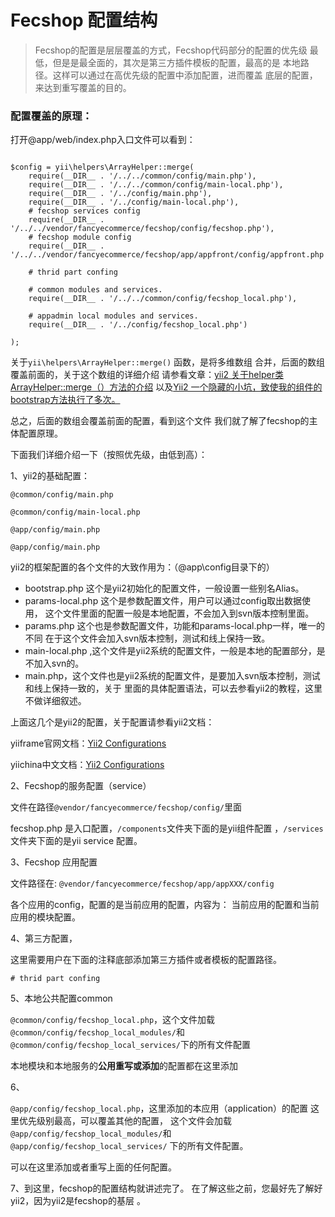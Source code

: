 Fecshop 配置结构
================

> Fecshop的配置是层层覆盖的方式，Fecshop代码部分的配置的优先级
> 最低，但是是最全面的，其次是第三方插件模板的配置，最高的是
> 本地路径。这样可以通过在高优先级的配置中添加配置，进而覆盖
> 底层的配置，来达到重写覆盖的目的。

### 配置覆盖的原理：

打开@app/web/index.php入口文件可以看到：

```

$config = yii\helpers\ArrayHelper::merge(
    require(__DIR__ . '/../../common/config/main.php'),
    require(__DIR__ . '/../../common/config/main-local.php'),
    require(__DIR__ . '/../config/main.php'),
    require(__DIR__ . '/../config/main-local.php'),
	# fecshop services config
	require(__DIR__ . '/../../vendor/fancyecommerce/fecshop/config/fecshop.php'),
	# fecshop module config
	require(__DIR__ . '/../../vendor/fancyecommerce/fecshop/app/appfront/config/appfront.php'),
	
	# thrid part confing
	
	# common modules and services.
	require(__DIR__ . '/../../common/config/fecshop_local.php'),
	 
	# appadmin local modules and services.
	require(__DIR__ . '/../config/fecshop_local.php')
    
);

```

关于`yii\helpers\ArrayHelper::merge()` 函数，是将多维数组
合并，后面的数组覆盖前面的，关于这个数组的详细介绍
请参看文章：[yii2 关于helper类 ArrayHelper::merge（）方法的介绍](http://www.fancyecommerce.com/2016/07/02/yii2-%e5%85%b3%e4%ba%8ehelper%e7%b1%bb-arrayhelpermerge%ef%bc%88%ef%bc%89%e6%96%b9%e6%b3%95%e7%9a%84%e4%bb%8b%e7%bb%8d/)
以及[Yii2 一个隐藏的小坑，致使我的组件的bootstrap方法执行了多次。](http://www.fancyecommerce.com/2016/08/02/yii2-%e4%b8%80%e4%b8%aa%e9%9a%90%e8%97%8f%e7%9a%84%e5%b0%8f%e5%9d%91%ef%bc%8c%e8%87%b4%e4%bd%bf%e6%88%91%e7%9a%84%e7%bb%84%e4%bb%b6%e7%9a%84bootstrap%e6%96%b9%e6%b3%95%e6%89%a7%e8%a1%8c%e4%ba%86/)

总之，后面的数组会覆盖前面的配置，看到这个文件
我们就了解了fecshop的主体配置原理。

下面我们详细介绍一下（按照优先级，由低到高）：

1、yii2的基础配置：

`@common/config/main.php`

`@common/config/main-local.php`

`@app/config/main.php`

`@app/config/main.php`


yii2的框架配置的各个文件的大致作用为：（@app\config目录下的）

- bootstrap.php 这个是yii2初始化的配置文件，一般设置一些别名Alias。
- params-local.php 这个是参数配置文件，用户可以通过config取出数据使用，
这个文件里面的配置一般是本地配置，不会加入到svn版本控制里面。
- params.php  这个也是参数配置文件，功能和params-local.php一样，唯一的不同
在于这个文件会加入svn版本控制，测试和线上保持一致。
- main-local.php ,这个文件是yii2系统的配置文件，一般是本地的配置部分，是不加入svn的。
- main.php，这个文件也是yii2系统的配置文件，是要加入svn版本控制，测试和线上保持一致的，关于
里面的具体配置语法，可以去参看yii2的教程，这里不做详细叙述。



上面这几个是yii2的配置，关于配置请参看yii2文档：

yiiframe官网文档：[Yii2 Configurations ](http://www.yiiframework.com/doc-2.0/guide-concept-configurations.html#configuration-files)

yiichina中文文档：[Yii2 Configurations ](http://www.yiichina.com/doc/guide/2.0/concept-configurations)

2、Fecshop的服务配置（service）

文件在路径`@vendor/fancyecommerce/fecshop/config/`里面

fecshop.php 是入口配置，`/components`文件夹下面的是yii组件配置
，`/services`文件夹下面的是yii service 配置。

3、Fecshop 应用配置

文件路径在: `@vendor/fancyecommerce/fecshop/app/appXXX/config`

各个应用的config，配置的是当前应用的配置，内容为：
当前应用的配置和当前应用的模块配置。

4、第三方配置，

这里需要用户在下面的注释底部添加第三方插件或者模板的配置路径。

```
# thrid part confing
```

5、本地公共配置common

`@common/config/fecshop_local.php`，这个文件加载
`@common/config/fecshop_local_modules/`和
`@common/config/fecshop_local_services/`下的所有文件配置

本地模块和本地服务的**公用重写或添加**的配置都在这里添加

6、

`@app/config/fecshop_local.php`，这里添加的本应用（application）的配置
这里优先级别最高，可以覆盖其他的配置，
这个文件会加载
`@app/config/fecshop_local_modules/`和
`@app/config/fecshop_local_services/` 下的所有文件配置。

可以在这里添加或者重写上面的任何配置。


7、到这里，fecshop的配置结构就讲述完了。
在了解这些之前，您最好先了解好yii2，因为yii2是fecshop的基层
。











